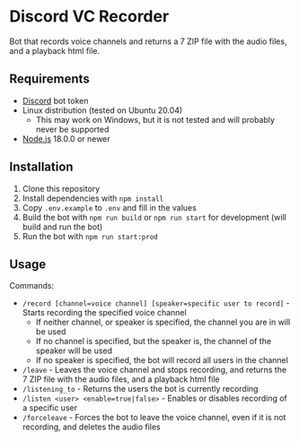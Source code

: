 # Discord VC Recorder

Bot that records voice channels and returns a 7 ZIP file with the audio files, and a playback html file.

## Requirements

- [Discord](https://discord.com/developers) bot token
- Linux distribution (tested on Ubuntu 20.04)
  - This may work on Windows, but it is not tested and will probably never be supported
- [Node.js](https://nodejs.org) 18.0.0 or newer

## Installation

1. Clone this repository
2. Install dependencies with `npm install`
3. Copy `.env.example` to `.env` and fill in the values
4. Build the bot with `npm run build` or `npm run start` for development (will build and run the bot)
5. Run the bot with `npm run start:prod`

## Usage

Commands:

- `/record [channel=voice channel] [speaker=specific user to record]` - Starts recording the specified voice channel
  - If neither channel, or speaker is specified, the channel you are in will be used
  - If no channel is specified, but the speaker is, the channel of the speaker will be used
  - If no speaker is specified, the bot will record all users in the channel
- `/leave` - Leaves the voice channel and stops recording, and returns the 7 ZIP file with the audio files, and a playback html file
- `/listening_to` - Returns the users the bot is currently recording
- `/listen <user> <enable=true|false>` - Enables or disables recording of a specific user
- `/forceleave` - Forces the bot to leave the voice channel, even if it is not recording, and deletes the audio files
